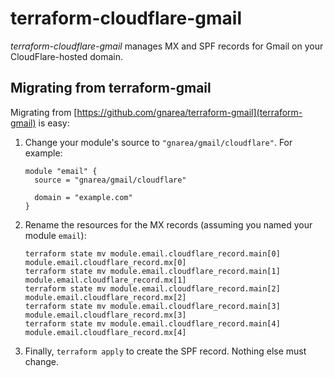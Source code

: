 # terraform-cloudflare-gmail

_terraform-cloudflare-gmail_ manages MX and SPF records for Gmail on your CloudFlare-hosted domain.

## Migrating from terraform-gmail

Migrating from [https://github.com/gnarea/terraform-gmail](terraform-gmail) is easy:

1. Change your module's source to `"gnarea/gmail/cloudflare"`. For example:
   ```hcl
   module "email" {
     source = "gnarea/gmail/cloudflare"

     domain = "example.com"
   }
   ```
1. Rename the resources for the MX records (assuming you named your module `email`):
   ```hcl
   terraform state mv module.email.cloudflare_record.main[0] module.email.cloudflare_record.mx[0]
   terraform state mv module.email.cloudflare_record.main[1] module.email.cloudflare_record.mx[1]
   terraform state mv module.email.cloudflare_record.main[2] module.email.cloudflare_record.mx[2]
   terraform state mv module.email.cloudflare_record.main[3] module.email.cloudflare_record.mx[3]
   terraform state mv module.email.cloudflare_record.main[4] module.email.cloudflare_record.mx[4]
   ```
1. Finally, `terraform apply` to create the SPF record. Nothing else must change.

